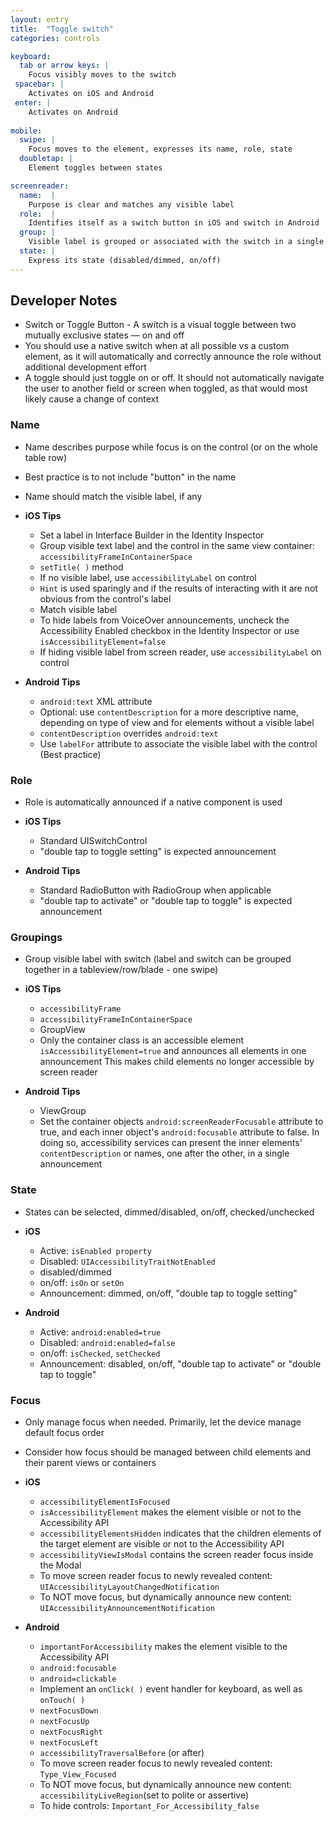 ```yaml
---
layout: entry
title:  "Toggle switch"
categories: controls

keyboard:
  tab or arrow keys: |
    Focus visibly moves to the switch
 spacebar: |
    Activates on iOS and Android
 enter: |
    Activates on Android
      
mobile:
  swipe: |
    Focus moves to the element, expresses its name, role, state
  doubletap: |
    Element toggles between states

screenreader:
  name:  |
    Purpose is clear and matches any visible label
  role:  |
    Identifies itself as a switch button in iOS and switch in Android
  group: |
    Visible label is grouped or associated with the switch in a single swipe
  state: |
    Express its state (disabled/dimmed, on/off)
---
```


## Developer Notes

- Switch or Toggle Button - A switch is a visual toggle between two mutually exclusive states — on and off
- You should use a native switch when at all possible vs a custom element, as it will automatically and correctly announce the role without additional development effort
- A toggle should just toggle on or off.  It should not automatically navigate the user to another field or screen when toggled, as that would most likely cause a change of context


### Name

- Name describes purpose while focus is on the control (or on the whole table row)
- Best practice is to not include "button" in the name
- Name should match the visible label, if any

- **iOS Tips**
	- Set a label in Interface Builder in the Identity Inspector
	- Group visible text label and the control in the same view container: `accessibilityFrameInContainerSpace`
	- `setTitle( )` method
	- If no visible label, use `accessibilityLabel` on control
	- `Hint` is used sparingly and if the results of interacting with it are not obvious from the control's label
	- Match visible label
	- To hide labels from VoiceOver announcements, uncheck the Accessibility Enabled checkbox in the Identity Inspector or use `isAccessibilityElement=false`
	- If hiding visible label from screen reader, use `accessibilityLabel` on control
- **Android Tips**  
	- `android:text` XML attribute
	- Optional: use `contentDescription` for a more descriptive name, depending on type of view and for elements without a visible label
	- `contentDescription` overrides `android:text`  
	- Use `labelFor` attribute to associate the visible label with the control (Best practice)

### Role

- Role is automatically announced if a native component is used

- **iOS Tips**
	- Standard UISwitchControl
	- "double tap to toggle setting" is expected announcement
- **Android Tips**
	- Standard RadioButton with RadioGroup when applicable
	- "double tap to activate" or "double tap to toggle" is expected announcement

### Groupings

- Group visible label with switch (label and switch can be grouped together in a tableview/row/blade - one swipe)

- **iOS Tips**
	- `accessibilityFrame`
	- `accessibilityFrameInContainerSpace`
	- GroupView
	- Only the container class is an accessible element `isAccessibilityElement=true` and announces all elements in one announcement  This makes child elements no longer accessible by screen reader 
- **Android Tips**
	- ViewGroup
	- Set the container objects `android:screenReaderFocusable` attribute to true, and each inner object's `android:focusable` attribute to false. In doing so, accessibility services can present the inner elements' `contentDescription` or names, one after the other, in a single announcement

### State

- States can be selected, dimmed/disabled, on/off, checked/unchecked

- **iOS**  
	- Active: `isEnabled property`
	- Disabled: `UIAccessibilityTraitNotEnabled`
	- disabled/dimmed
	- on/off:  `isOn` or `setOn`   
	- Announcement: dimmed, on/off, "double tap to toggle setting" 
        
- **Android**
	- Active: `android:enabled=true`
	- Disabled: `android:enabled=false`
	- on/off: `isChecked`, `setChecked`
	- Announcement: disabled, on/off, "double tap to activate" or "double tap to toggle"

### Focus

- Only manage focus when needed. Primarily, let the device manage default focus order  
- Consider how focus should be managed between child elements and their parent views or containers

- **iOS**
	- `accessibilityElementIsFocused` 
	- `isAccessibilityElement` makes the element visible or not to the Accessibility API
	- `accessibilityElementsHidden` indicates that the children elements of the target element are visible or not to the Accessibility API
	- `accessibilityViewIsModal` contains the screen reader focus inside the Modal
	- To move screen reader focus to newly revealed content: `UIAccessibilityLayoutChangedNotification`
	- To NOT move focus, but dynamically announce new content: `UIAccessibilityAnnouncementNotification`
- **Android**
	- `importantForAccessibility` makes the element visible to the Accessibility API
	- `android:focusable`
	- `android=clickable`
	- Implement an `onClick( )` event handler for keyboard, as well as `onTouch( )`
	- `nextFocusDown`
	- `nextFocusUp`
	- `nextFocusRight`
	- `nextFocusLeft`
	- `accessibilityTraversalBefore` (or after)
	- To move screen reader focus to newly revealed content: `Type_View_Focused`
	- To NOT move focus, but dynamically announce new content: `accessibilityLiveRegion`(set to polite or assertive)
	- To hide controls: `Important_For_Accessibility_false`
